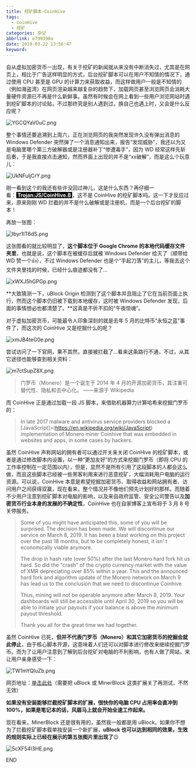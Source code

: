 ```yaml
---
title: 挖矿脚本-CoinHive
tags:
  - CoinHive
  - 挖矿
categories: 杂记
abbrlink: e799390a
date: 2019-03-22 13:56:47
keyword:
---
```


自从虚拟加密货币一出现，有关于挖矿的新闻就从来没有中断消失过，尤其是在网页上，相比于广告这样明显的方式，后台挖矿脚本可以在用户不知情的情况下，通过使用 CPU 甚至是 GPU 的计算力来获取收益，而这样做用户一般是不知情的（例如海盗湾）在网页渲染越来越复杂的趋势下，加载网页甚至浏览网页会消耗大量硬件资源已不再是什么新鲜事。虽然有时候会在网上看到一些用户浏览网站时遇到挖矿脚本的讨论贴，不过那终究是别人遇到过，换自己也遇上时，又会是什么反应呢？ <!--more--> 

![YGCQYaV0uC.png](https://storage.live.com/items/5582C1D07E2893FB!132987?authkey=APiqr1tjl5KIc1Q "coin-hive.com瞩目")

整个事情还要追溯到上周六，正在浏览网页的我突然发现许久没有弹出消息的 Windows Defender 突然弹了一个消息通知出来，报告“发现威胁”，我还以为又是电脑里哪个第三方破解器或是注册器补丁“惨遭毒手”，因为 WD 经常这样先斩后奏，于是我直接点击通知，然而界面上出现的并不是“xx破解”，而是这么个玩意儿：  

![UkNFuIjCrY.png](https://storage.live.com/items/5582C1D07E2893FB!132988?authkey=APiqr1tjl5KIc1Q "画红圈的地方")

刚一看到这个的我还有些许没回过神儿，这是什么东西？再仔细一看：<span style="background-color: black; color: white;">**&nbsp;Trojan:JS/CoinHive.B&nbsp;**</span>，这不是 CoinHive 的挖矿脚本吗。这一下才反应过来，原来刚刚 WD 拦截的并不是什么破解或是注册机，而是一个后台挖矿的脚本！  

再放一张图：  

![Ibyr1IT6dS.png](https://storage.live.com/items/5582C1D07E2893FB!132990?authkey=APiqr1tjl5KIc1Q "Windows Defender截图")

这张图看的就比较明显了，**这个脚本位于 Google Chrome 的本地代码缓存文件夹里**，也就是说，这个脚本在被缓存后就被 Windows Defender 给灭了（顺带给 WD 赞一个👍），不过 Windows Defender 也是个“手起刀落”的主儿，等我去这个文件夹里找的时候，已经什么痕迹都没有了...  

![xWXJ5hGPGp.png](https://storage.live.com/items/5582C1D07E2893FB!132992?authkey=APiqr1tjl5KIc1Q "毫无结果...")

**大致猜测一下，uBlock Origin 检测到了这个脚本并且阻止了它在当前页面上执行，然而这个脚本仍旧被下载到本地缓存，这时被 Windows Defender 发现，后面的事情想必也都清楚了。**这真是不折不扣的“午夜惊魂”。  

对于虚拟加密货币，可能最令人印象深刻的就是去年 5 月的比特币“永恒之蓝”事件了，而这次的 CoinHive 又是挖掘什么的呢？

![xmJB4teG0e.png](https://storage.live.com/items/5582C1D07E2893FB!132994?authkey=APiqr1tjl5KIc1Q "已被拦截emm")

尝试访问了一下官网，果不其然，直接被拦截了...看来这条路行不通，不过，从其它途径也能够查到相关资料：

![m7ctSupZ8X.png](https://storage.live.com/items/5582C1D07E2893FB!132996?authkey=APiqr1tjl5KIc1Q "百科资料")

> 门罗币（Monero）是一个诞生于 2014 年 4 月的开源加密货币，其注重可替代性、隐私和去中心化。    ——来源于 Wikipedia

而 CoinHive 正是通过加载一段 JS 脚本，来借助机器算力计算哈希来挖掘门罗币的：  

> In late 2017 malware and antivirus service providers blocked a [JavaScript]>(https://en.wikipedia.org/wiki/JavaScript) implementation of Monero miner Coinhive that was embedded in websites and apps, in some cases by hackers. 

虽然 CoinHive 声称网站的拥有者可以通过开关来关闭 CoinHive 的挖矿脚本，或者是通过修改脚本内设置，以一种“更加友好”的方式来挖掘门罗币（即将 CPU 的工作率控制在一定范围以内），但是，显然不是所有引用了这段脚本的人都会这么做，而且这些脚本已经被一些黑客利用来进行恶意挖矿，大幅消耗用户电脑的运行资源。可以说，CoinHive 本意是希望挖掘加密货币、取得收益和网站拥有者、访问用户之间获得双赢，现在看来，整个情况并不像他们预先计划好的那样。而随着不少用户注意到挖矿脚本对电脑的影响，以及来自政府监管、安全公司警告以及**加密货币行业本身的发展的不确定性**，CoinHive 也在自家博客上宣布将于 3 月 8 号关停服务。  

> Some of you might have anticipated this, some of you will be surprised. The decision has been made. We will discontinue our service on March 8, 2019. It has been a blast working on this project over the past 18 months, but to be completely honest, it isn' t economically viable anymore.
>
> The drop in hash rate (over 50%) after the last Monero hard fork hit us hard. So did the "crash" of the crypto currency market with the value of XMR depreciating over 85% within a year. This and the announced hard fork and algorithm update of the Monero network on March 9 has lead us to the conclusion that we need to discontinue Coinhive.
>
> Thus, mining will not be operable anymore after March 8, 2019. Your dashboards will still be accessible until April 30, 2019 so you will be able to initiate your payouts if your balance is above the minimum payout threshold.
>
> Thank you all for the great time we had together.

虽然 CoinHive 已死，**但并不代表门罗币（Monero）和其它加密货币的挖掘会就此停止**，由于核心脚本开源，这意味着人们还可以对脚本进行修改来继续挖掘门罗币。而为了让用户注意到了解到后台挖矿对电脑的不利影响，也有人做了网站，来让用户亲身感受一下：

![TW1mYQluZb.png](https://storage.live.com/items/5582C1D07E2893FB!132998?authkey=APiqr1tjl5KIc1Q "测试网址截图")

网页地址：[单击此处](<http://tools.ldstu.com/miner/?utm_sources=/archives/41039.html>)（需要把 uBlock 或 MinerBlock 这类扩展关了再测试，不然无效）

**如果没有安装能够拦截挖矿脚本的扩展，很快你的电脑 CPU 占用率会直冲到 100%，如果是笔记本的话，风扇马上就会开始全速工作起来。**

现在看来，MinerBlock 还是很有用的，虽然我一般都是用 uBlock，如果你不想为了拦截挖矿脚本载单独安装一个新扩展，**uBlock 也可以达到相同的效果，生效的规则实际上已经在展示的第五张图片里出现了**😉  

![5cXF54I3HE.png](https://storage.live.com/items/5582C1D07E2893FB!133000?authkey=APiqr1tjl5KIc1Q "一切正常，报告完毕!")   

END